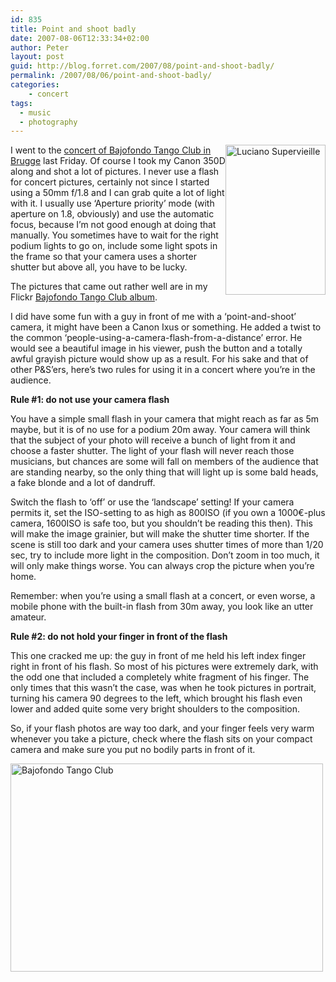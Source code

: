 ```yaml
---
id: 835
title: Point and shoot badly
date: 2007-08-06T12:33:34+02:00
author: Peter
layout: post
guid: http://blog.forret.com/2007/08/point-and-shoot-badly/
permalink: /2007/08/06/point-and-shoot-badly/
categories:
    - concert
tags:
  - music
  - photography
---
```

[<img  width="160" src="http://farm2.static.flickr.com/1407/1005378957_25ff524d5f_m.jpg" alt="Luciano Supervieille" height="240" style="float: right" />](http://www.flickr.com/photos/pforret/1005378957/ "Photo Sharing") I went to the [concert of Bajofondo Tango Club in Brugge](http://www.milonga.be/2007/08/concert-bajofondo-tango-club-brugge/) last Friday. Of course I took my Canon 350D along and shot a lot of pictures. I never use a flash for concert pictures, certainly not since I started using a 50mm f/1.8 and I can grab quite a lot of light with it. I usually use &#8216;Aperture priority&#8217; mode (with aperture on 1.8, obviously) and use the automatic focus, because I&#8217;m not good enough at doing that manually. You sometimes have to wait for the right podium lights to go on, include some light spots in the frame so that your camera uses a shorter shutter but above all, you have to be lucky.

The pictures that came out rather well are in my Flickr [Bajofondo Tango Club album](http://www.flickr.com/photos/pforret/sets/72157601227542198/).

I did have some fun with a guy in front of me with a &#8216;point-and-shoot&#8217; camera, it might have been a Canon Ixus or something. He added a twist to the common &#8216;people-using-a-camera-flash-from-a-distance&#8217; error. He would see a beautiful image in his viewer, push the button and a totally awful grayish picture would show up as a result. For his sake and that of other P&S&#8217;ers, here&#8217;s two rules for using it in a concert where you&#8217;re in the audience.

**Rule #1: do not use your camera flash**

You have a simple small flash in your camera that might reach as far as 5m maybe, but it is of no use for a podium 20m away. Your camera will think that the subject of your photo will receive a bunch of light from it and choose a faster shutter. The light of your flash will never reach those musicians, but chances are some will fall on members of the audience that are standing nearby, so the only thing that will light up is some bald heads, a fake blonde and a lot of dandruff.

Switch the flash to &#8216;off&#8217; or use the &#8216;landscape&#8217; setting! If your camera permits it, set the ISO-setting to as high as 800ISO (if you own a 1000€-plus camera, 1600ISO is safe too, but you shouldn&#8217;t be reading this then). This will make the image grainier, but will make the shutter time shorter. If the scene is still too dark and your camera uses shutter times of more than 1/20 sec, try to include more light in the composition. Don&#8217;t zoom in too much, it will only make things worse. You can always crop the picture when you&#8217;re home.

Remember: when you&#8217;re using a small flash at a concert, or even worse, a mobile phone with the built-in flash from 30m away, you look like an utter amateur.

**Rule #2: do not hold your finger in front of the flash**

This one cracked me up: the guy in front of me held his left index finger right in front of his flash. So most of his pictures were extremely dark, with the odd one that included a completely white fragment of his finger. The only times that this wasn&#8217;t the case, was when he took pictures in portrait, turning his camera 90 degrees to the left, which brought his flash even lower and added quite some very bright shoulders to the composition.

So, if your flash photos are way too dark, and your finger feels very warm whenever you take a picture, check where the flash sits on your compact camera and make sure you put no bodily parts in front of it.

[<img  width="500" src="http://farm2.static.flickr.com/1188/1006208788_1ddfc50b6f.jpg" alt="Bajofondo Tango Club" height="333" />](http://www.flickr.com/photos/pforret/1006208788/ "Photo Sharing")
